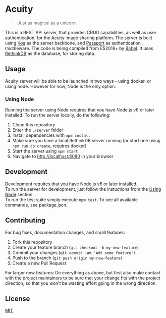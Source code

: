 # Acuity

> Just as magical as a unicorn

This is a REST API server, that provides CRUD capabilities, as well as user authentication, for the Acuity image sharing platform.
The server is built using [Koa](http://koajs.com/) as the server backbone, and [Passport](http://passportjs.org/) as authentication middleware. The code is being compiled from ES2016+ by [Babel](https://babeljs.io/).
It uses [RethinkDB](https://rethinkdb.com/) as the database, for storing data.

## Usage

Acuity server will be able to be launched in two ways - using docker, or using node.
However for now, Node is the only option.

### Using Node

Running the server using Node requires that you have Node.js v6 or later installed.
To run the server locally, do the following:  
1. Clone this repository
2. Enter the `./server` folder
3. Install dependencies with `npm install`
4. Make sure you have a local RethinkDB server running (or start one using `npm run db:create`, requires docker)
5. Start the server using `npm start`
6. Navigate to [http://localhost:8080](http://localhost:8080) in your browser

## Development

Development requires that you have Node.js v6 or later installed.  
To run the server for development, just follow the instuctions from the [Using Node](#using-node) section.  
To run the test suite simply execute `npm test`.
To see all available commands, see package.json.

## Contributing

For bug fixes, documentation changes, and small features:  
1. Fork this repository  
2. Create your feature branch (`git checkout -b my-new-feature`)  
3. Commit your changes (`git commit -am 'Add some feature'`)  
4. Push to the branch (`git push origin my-new-feature`)  
5. Create a new Pull Request  

For larger new features: Do everything as above, but first also make contact with the project maintainers to be sure that your change fits with the project direction, so that you won't be wasting effort going in the wrong direction.

## License

[MIT](https://opensource.org/licenses/mit-license)
